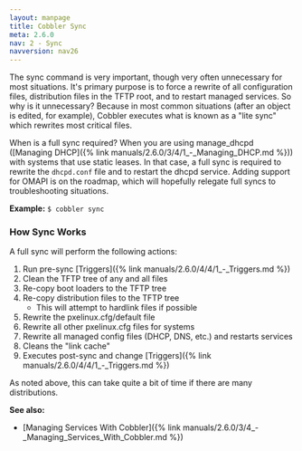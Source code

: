 ```yaml
---
layout: manpage
title: Cobbler Sync
meta: 2.6.0
nav: 2 - Sync
navversion: nav26
---
```


The sync command is very important, though very often unnecessary for most situations. It's primary purpose is to force
a rewrite of all configuration files, distribution files in the TFTP root, and to restart managed services. So why is it
unnecessary? Because in most common situations (after an object is edited, for example), Cobbler executes what is known
as a "lite sync" which rewrites most critical files.

When is a full sync required? When you are using manage_dhcpd
([Managing DHCP]({% link manuals/2.6.0/3/4/1_-_Managing_DHCP.md %})) with systems that use static leases. In that
case, a full sync is required to rewrite the `dhcpd.conf` file and to restart the dhcpd service. Adding support for
OMAPI is on the roadmap, which will hopefully relegate full syncs to troubleshooting situations.

**Example:** `$ cobbler sync`

### How Sync Works

A full sync will perform the following actions:

1. Run pre-sync [Triggers]({% link manuals/2.6.0/4/4/1_-_Triggers.md %})
2. Clean the TFTP tree of any and all files
3. Re-copy boot loaders to the TFTP tree
4. Re-copy distribution files to the TFTP tree
    - This will attempt to hardlink files if possible
5. Rewrite the pxelinux.cfg/default file
6. Rewrite all other pxelinux.cfg files for systems
7. Rewrite all managed config files (DHCP, DNS, etc.) and restarts services
8. Cleans the "link cache"
9. Executes post-sync and change [Triggers]({% link manuals/2.6.0/4/4/1_-_Triggers.md %})

As noted above, this can take quite a bit of time if there are many distributions.

**See also:**

- [Managing Services With Cobbler]({% link manuals/2.6.0/3/4_-_Managing_Services_With_Cobbler.md %})
